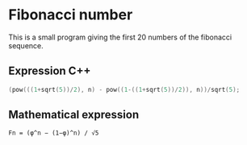 # Fibonacci number

This is a small program giving the first 20 numbers of the fibonacci sequence.

## Expression C++

```c++
(pow(((1+sqrt(5))/2), n) - pow((1-((1+sqrt(5))/2)), n))/sqrt(5);
```

## Mathematical expression

```
Fn = (φ^n − (1−φ)^n) / √5
```
